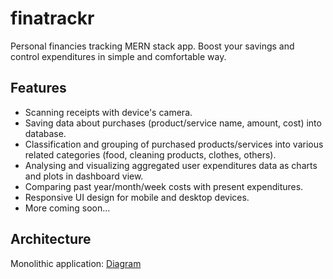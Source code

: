 # finatrackr
Personal financies tracking MERN stack app. Boost your savings and control expenditures in simple and comfortable way.

## Features
* Scanning receipts with device's camera.
* Saving data about purchases (product/service name, amount, cost) into database.
* Classification and grouping of purchased products/services into various related categories (food, cleaning products, clothes, others).
* Analysing and visualizing aggregated user expenditures data as charts and plots in dashboard view.
* Comparing past year/month/week costs with present expenditures.
* Responsive UI design for mobile and desktop devices.
* More coming soon...

## Architecture
Monolithic application:
[Diagram](https://drive.google.com/file/d/1pc2C6SKYMRV4gz1Sto6BdW65ORauacF5/view?usp=sharing)

